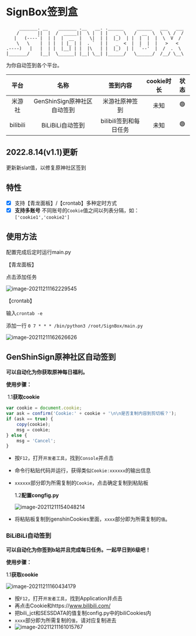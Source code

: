 # SignBox签到盒

```
     _______. __    _______ .__   __. .______     ______   ___   ___ 
    /       ||  |  /  _____||  \ |  | |   _  \   /  __  \  \  \ /  / 
   |   (----`|  | |  |  __  |   \|  | |  |_)  | |  |  |  |  \  V  /  
    \   \    |  | |  | |_ | |  . `  | |   _  <  |  |  |  |   >   <   
.----)   |   |  | |  |__| | |  |\   | |  |_)  | |  `--'  |  /  .  \  
|_______/    |__|  \______| |__| \__| |______/   \______/  /__/ \__\                                                                     
```

为你自动签到各个平台。

|   平台   |            名称             |        签到内容        | cookie时长 | 状态 |
| :------: | :-------------------------: | :--------------------: | :--------: | :--: |
|  米游社  | GenShinSign原神社区自动签到 |     米游社原神签到     |    未知    |  🟢️   |
| bilibili |      BiLiBiLi自动签到       | bilibili签到和每日任务 |    未知    |  🟢️   |

## 2022.8.14(v1.1)更新
更新新slat值，以修复原神社区签到

## 特性

- [x] 支持【青龙面板】/【crontab】多种定时方式
- [x] **支持多账号** 不同账号的`Cookie`值之间以列表分隔，如：`['cookie1','cookie2']`

## 使用方法

配置完成后定时运行main.py

【青龙面板】

点击添加任务

![image-20211211162229545](https://github.com/dandnaloveU/SignBox/blob/master/image/image-20211211162229545.png)

【crontab】

输入`crontab -e`

添加一行 `0 7 * * * /bin/python3 /root/SignBox/main.py`

![image-20211211162626626](https://github.com/dandnaloveU/SignBox/blob/master/image/image-20211211162626626.png)

## GenShinSign原神社区自动签到

**可以自动化为你获取原神每日福利。**

**使用步骤：**

​	1.1**获取cookie**

```js
var cookie = document.cookie;
var ask = confirm('Cookie:' + cookie + '\n\n是否复制内容到剪切板？');
if (ask == true) {
    copy(cookie);
    msg = cookie;
} else {
    msg = 'Cancel';
}
```

- 按`F12`，打开`开发者工具`，找到`Console`并点击

- 命令行粘贴代码并运行，获得类似`Cookie:xxxxxx`的输出信息

- `xxxxxx`部分即为所需复制的`Cookie`，点击确定复制到粘贴板

  1.2**配置congfig.py**

  ![image-20211211154048214](https://github.com/dandnaloveU/SignBox/blob/master/image/image-20211211154048214.png)

- 将粘贴板复制到genshinCookies里面，`xxxx`部分即为所需复制的`值`。

### BiLiBiLi自动签到

**可以自动化为你签到b站并且完成每日任务。一起早日到6级吧！**

**使用步骤：**

1.1**获取cookie**

![image-20211211160434179](https://github.com/dandnaloveU/SignBox/blob/master/image/image-20211211160434179.png)

- 按`F12`，打开`开发者工具`，找到Application并点击
- 再点击Cookie和https://www.bilibili.com/
- 把bili_jct和SESSDATA的值复制config.py中的biliCookies内
- `xxxx`部分即为所需复制的`值`，请对应复制进去
- ![image-20211211161015767](https://github.com/dandnaloveU/SignBox/blob/master/image/image-20211211161015767.png)

